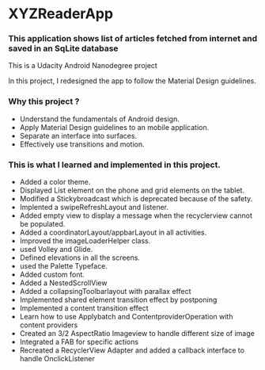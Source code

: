 # **XYZReaderApp**

### This application shows list of articles fetched from internet and saved in an SqLite database

This is a Udacity Android Nanodegree project

In this project, I redesigned the app to follow the Material Design guidelines.

### Why this project ?

- Understand the fundamentals of Android design.
- Apply Material Design guidelines to an mobile application.
- Separate an interface into surfaces.
- Effectively use transitions and motion.

### This is what I learned and implemented in this project.
- Added a color theme.
- Displayed List element on the phone and grid elements on the tablet.
- Modified a Stickybroadcast which is deprecated because of the safety.
- Implented a swipeRefreshLayout and listener.
- Added empty view to display a message when the recyclerview cannot be populated.
- Added a coordinatorLayout/appbarLayout in all activities.
- Improved the imageLoaderHelper class.
- used Volley and Glide.
- Defined elevations in all the screens.
- used the Palette Typeface.
- Added custom font.
- Added a NestedScrollView
- Added a collapsingToolbarlayout with parallax effect
- Implemented shared element transition effect by postponing
- Implemented a content transition effect
- Learn how to use Applybatch and ContentproviderOperation with content providers
- Created an 3/2 AspectRatio Imageview to handle different size of image
- Integrated a FAB for specific actions
- Recreated a RecyclerView Adapter and added a callback interface to handle OnclickListener


